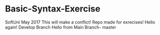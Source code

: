 # Basic-Syntax-Exercise
SoftUni May 2017
This will make a conflict!
Repo made for exrecises!
Hello again! Develop Branch
Hello from Main Branch- master
